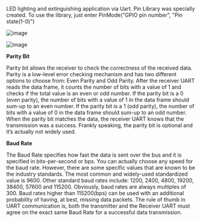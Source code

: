 
LED lighting and extinguishing application via Uart. Pin Library was specially created. To use the library, just enter PinMode("GPIO pin number", "Pin state(1-0)")


![image](https://github.com/user-attachments/assets/5c2c29f9-4a5d-4047-bdd8-83cad81b1149)

![image](https://github.com/user-attachments/assets/5bf27687-cbf6-4cfc-995a-d88ba425786e)

**Parity Bit** 


Parity bit allows the receiver to check the correctness of the received data. Parity is a low–level error checking mechanism and has two different options to choose from: Even Parity and Odd Parity. After the receiver UART reads the data frame, it counts the number of bits with a value of 1 and checks if the total value is an even or odd number. If the parity bit is a 0 (even parity), the number of bits with a value of 1 in the data frame should sum-up to an even number. If the parity bit is a 1 (odd parity), the number of bits with a value of 0 in the data frame should sum-up to an odd number. When the parity bit matches the data, the receiver UART knows that the transmission was a success. Frankly speaking, the parity bit is optional and it’s actually not widely used.


**Baud Rate**


The Baud Rate specifies how fast the data is sent over the bus and it is specified in bits-per-second or bps. You can actually choose any speed for the baud rate. However, there are some specific values that are known to be the industry standards. The most common and widely-used standardized value is 9600. Other standard baud rates include: 1200, 2400, 4800, 19200, 38400, 57600 and 115200. Obviously, baud rates are always multiples of 300. Baud rates higher than 115200(bps) can be used with an additional probability of having, at best, missing data packets. The rule of thumb in UART communication is, both the transmitter and the Receiver UART must agree on the exact same Baud Rate for a successful data transmission.
